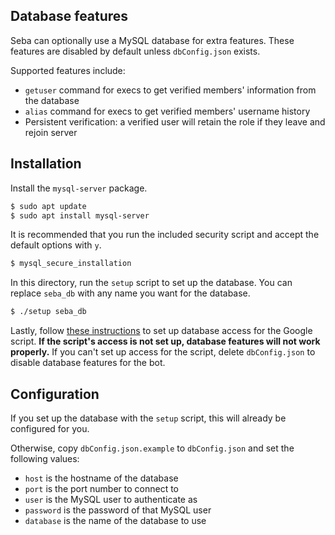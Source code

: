 ## Database features
Seba can optionally use a MySQL database for extra features. These features are disabled by default unless `dbConfig.json` exists.

Supported features include:
* `getuser` command for execs to get verified members' information from the database
* `alias` command for execs to get verified members' username history
* Persistent verification: a verified user will retain the role if they leave and rejoin server

## Installation
Install the `mysql-server` package.
```sh
$ sudo apt update
$ sudo apt install mysql-server
```

It is recommended that you run the included security script and accept the default options with `y`. 
```sh
$ mysql_secure_installation
```

In this directory, run the `setup` script to set up the database. You can replace `seba_db` with any name you want for the database.
```sh
$ ./setup seba_db
```

Lastly, follow [these instructions](https://github.com/mtsev/seba-form-script#database) to set up database access for the Google script. **If the script's access is not set up, database features will not work properly.** If you can't set up access for the script, delete `dbConfig.json` to disable database features for the bot.

## Configuration
If you set up the database with the `setup` script, this will already be configured for you. 

Otherwise, copy `dbConfig.json.example` to `dbConfig.json` and set the following values:

* `host` is the hostname of the database
* `port` is the port number to connect to
* `user` is the MySQL user to authenticate as
* `password` is the password of that MySQL user
* `database` is the name of the database to use
